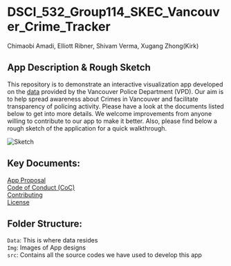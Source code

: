 DSCI_532_Group114_SKEC_Vancouver_Crime_Tracker
================
Chimaobi Amadi, Elliott Ribner, Shivam Verma, Xugang Zhong(Kirk)

## App Description & Rough Sketch
This repository is to demonstrate an interactive visualization app developed on the [data](https://geodash.vpd.ca/opendata/) provided by the Vancouver Police Department (VPD). Our aim is to help spread awareness about Crimes in Vancouver and facilitate transparency of policing activity. Please have a look at the documents listed below to get into more details. We welcome improvements from anyone willing to contribute to our app to make it better. Also, please find below a rough sketch of the application for a quick walkthrough.  

![Sketch](https://github.com/UBC-MDS/DSCI_532_Group114_SKEC/blob/master/Img/sketch.png?raw=true "Crime Information by Vancouver Neighbourhood")


## Key Documents:
[App Proposal](https://github.com/UBC-MDS/DSCI_532_Group114_SKEC/blob/master/Proposal.md)  
[Code of Conduct (CoC)](https://github.com/UBC-MDS/DSCI_532_Group114_SKEC/blob/master/CODE_OF_CONDUCT.md)  
[Contributing](https://github.com/UBC-MDS/DSCI_532_Group114_SKEC/blob/master/Contributing.md)    
[License](https://github.com/UBC-MDS/DSCI_532_Group114_SKEC/blob/master/LICENSE)  

## Folder Structure:
`Data`: This is where data resides  
`Img`: Images of App designs  
`src`: Contains all the source codes we have used to develop this app   

